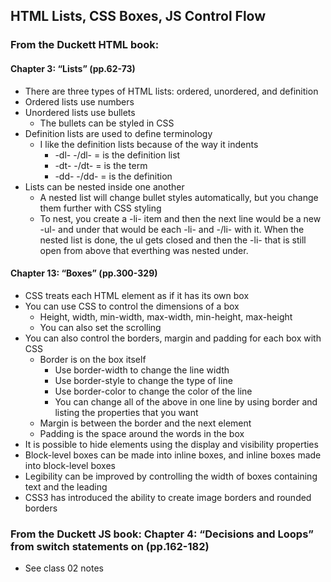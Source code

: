 ## HTML Lists, CSS Boxes, JS Control Flow

### From the Duckett HTML book:  

#### Chapter 3: “Lists” (pp.62-73)

- There are three types of HTML lists: ordered,  unordered, and definition
- Ordered lists use numbers
- Unordered lists use bullets
    - The bullets can be styled in CSS
- Definition lists are used to define terminology
    -  I like the definition lists because of the way it indents
        - -dl- -/dl- = is the definition list
        - -dt- -/dt- = is the term
        - -dd- -/dd- = is the definition
- Lists can be nested inside one another
    - A nested list will change bullet styles automatically, but you change them further with CSS styling
    - To nest, you create a -li- item and then the next line would be a new -ul- and under that would be each -li- and -/li- with it.  When the nested list is done, the ul gets closed and then the -li- that is still open from above that everthing was nested under.

#### Chapter 13: “Boxes” (pp.300-329)

- CSS treats each HTML element as if it has its own box
- You can use CSS to control the dimensions of a box
    - Height, width, min-width, max-width, min-height, max-height
    - You can also set the scrolling
- You can also control the borders, margin and padding for each box with CSS
    - Border is on the  box itself
        - Use border-width to change the line width
        - Use border-style to change the type of line
        - Use border-color to change the color of the line
        - You can change all of the above in one line by using border and listing the properties that you want
    - Margin is between the border and the next element
    - Padding is the space around the words in the box
- It is possible to hide elements using the display and visibility properties
- Block-level boxes can be made into inline boxes, and inline boxes made into block-level boxes
- Legibility can be improved by controlling the width of boxes containing text and the leading
- CSS3 has introduced the ability to create image borders and rounded borders

### From the Duckett JS book:  Chapter 4: “Decisions and Loops” from switch statements on (pp.162-182)

- See class 02 notes